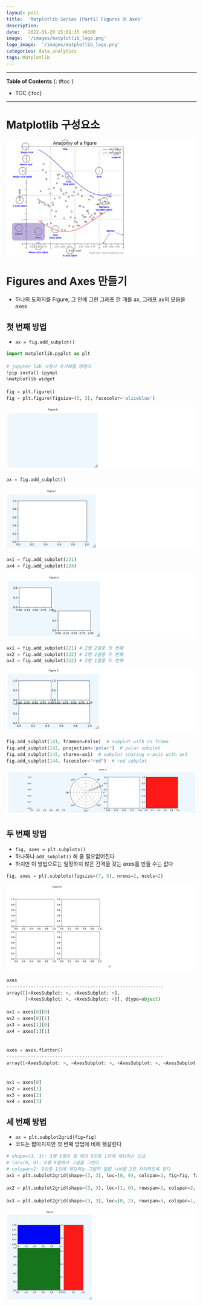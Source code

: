 ```yaml
---
layout: post
title:  'Matplotlib Series [Part1] Figures 와 Axes'
description: 
date:   2022-01-20 15:01:35 +0300
image:  '/images/matplotlib_logo.png'
logo_image:  '/images/matplotlib_logo.png'
categories: data_analytics
tags: Matplotlib
---
```

---
**Table of Contents**
{: #toc }
*  TOC
{:toc}

--- 

# Matplotlib 구성요소

![](/images/plt_1.png)


# Figures and Axes 만들기

- 하나의 도화지를 Figure, 그 안에 그린 그래프 한 개를 ax, 그래프 ax의 모음을 axes

## 첫 번째 방법

- `ax = fig.add_subplot()`

```py
import matplotlib.pyplot as plt

# jupyter lab 사용시 추가해줄 명령어
!pip install ipympl
%matplotlib widget

fig = plt.figure()
fig = plt.figure(figsize=(5, 3), facecolor='aliceblue')
```

![](/images/matplot_0.png)

```py
ax = fig.add_subplot()
```

![](/images/matplot_1.png)

```py
ax1 = fig.add_subplot(221)
ax4 = fig.add_subplot(224)
```

![](/images/matplot_2.png)


```py
ax1 = fig.add_subplot(221) # 2행 2열중 첫 번째
ax2 = fig.add_subplot(222) # 2행 2열중 두 번째
ax3 = fig.add_subplot(212) # 2행 1열중 두 번째
```

![](/images/matplot_3.png)


```py
fig.add_subplot(141, frameon=False)  # subplot with no frame
fig.add_subplot(142, projection='polar')  # polar subplot
fig.add_subplot(143, sharex=ax1)  # subplot sharing x-axis with ax1
fig.add_subplot(144, facecolor="red")  # red subplot
```

![](/images/matplot_4.png)

## 두 번째 방법

- `fig, axes = plt.subplots()`
- 하나하나 `add_subplot()` 해 줄 필요없어진다
- 하지만 이 방법으로는 일정하지 않은 간격을 갖는 axes를 만들 수는 없다

```py
fig, axes = plt.subplots(figsize=(7, 5), nrows=2, ncols=2)
```

![](/images/matplot_5.png)

```py
axes
----------------------------------------------------------
array([[<AxesSubplot: >, <AxesSubplot: >],
       [<AxesSubplot: >, <AxesSubplot: >]], dtype=object)

ax1 = axes[0][0]
ax2 = axes[0][1]
ax3 = axes[1][0]
ax4 = axes[1][1]


axes = axes.flatten()
----------------------------------------------------------
array([<AxesSubplot: >, <AxesSubplot: >, <AxesSubplot: >, <AxesSubplot: >], dtype=object)


ax1 = axes[0]
ax2 = axes[1]
ax3 = axes[2]
ax4 = axes[3]
```

## 세 번째 방법

- `ax = plt.subplot2grid(fig=fig)`
- 코드는 짧아지지만 첫 번째 방법에 비해 헷갈린다

```py
# shape=(3, 3): 3행 3열로 할 때의 9칸중 1칸에 해당하는 모습
# loc=(0, 0): 0행 0열에서 그림을 그린다
# colspan=2: 9칸중 1칸에 해당하는 그림의 컬럼 너비를 2칸 차지하도록 한다
ax1 = plt.subplot2grid(shape=(3, 3), loc=(0, 0), colspan=2, fig=fig, facecolor='blue')

ax2 = plt.subplot2grid(shape=(3, 3), loc=(1, 0), rowspan=2, colspan=2, fig=fig, facecolor='green')

ax3 = plt.subplot2grid(shape=(3, 3), loc=(0, 2), rowspan=3, colspan=1, fig=fig, facecolor='red')
```

![](/images/matplot_6.png)


























































